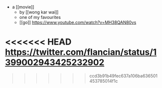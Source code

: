 - a [[movie]]
	- by [[wong kar wai]]
	- one of my favourites
	- [[go]] https://www.youtube.com/watch?v=MH38QAN80vs

<<<<<<< HEAD
https://twitter.com/flancian/status/1399002943425232902
=======
>>>>>>> ccd3b91b49fec637a106ba636501453785014f1c

